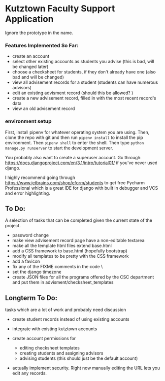 # Kutztown Faculty Support Application

Ignore the prototype in the name.

### Features Implemented So Far:

- create an account 
- select other existing accounts as students you advise (this is bad, will be changed later)
- choose a checksheet for students, if they don't already have one (also bad and will be changed)
- view all advisement records for a student (students can have numerous advisors)
- edit an existing advisment record (should this be allowed? )
- create a new advisement record, filled in with the most recent record's data
- view an old advisement record


### environment setup
First, install pipenv for whatever operating system you are using. 
Then, clone the repo with git and then run `pipenv install` to install the pip environment. 
Then `pipenv shell` to enter the shell. 
Then type `python manage.py runserver` to start the development server. 

You probably also want to create a superuser account. Go through 
https://docs.djangoproject.com/en/3.1/intro/tutorial01/ if you've never used django. 

I highly recommend going through https://www.jetbrains.com/shop/eform/students to get free Pycharm Professional 
which is a great IDE for django with built in debugger and VCS and error highlighting. 

## To Do:

A selection of tasks that can be completed given the current state of the project. 

- password change
- make view advisement record page have a non-editable textarea 
- make all the template html files extend base.html
- add a CSS framework to base.html (hopefully bootstrap)
- modify all templates to be pretty with the CSS framework
- add a favicon 
- fix any of the FIXME comments in the code \
- set the django timezone
- create JSON files for all the programs offered by the CSC department and put them in advisment/checksheet_templates


## Longterm To Do: 

tasks which are a lot of work and probably need discussion 

- create student records instead of using existing accounts

- integrate with existing kutztown accounts

- create account permissions for
    - editing checksheet templates
    - creating students and assigning advisors 
    - advising students (this should just be the default account)
  
- actually implement security. Right now manually editing the URL lets you edit any records. 
